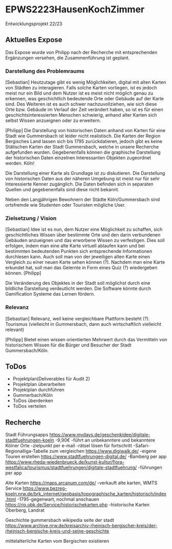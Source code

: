 # EPWS2223HausenKochZimmer
Entwicklungsprojekt 22/23

## Aktuelles Expose

Das Expose wurde von Philipp nach der Recherche mit entsprechenden Ergänzungen versehen, die Zusammenführung ist geplant.

### Darstellung des Problemraums

[Sebastian]
Heutzutage gibt es wenig Möglichkeiten, digital mit alten Karten von Städten zu interagieren. Falls solche Karten vorliegen, ist es jedoch meist nur ein Bild und dem Nutzer ist es meist nicht möglich genau zu erkennen, was geschichtlich bedeutende Orte oder Gebäude auf der Karte sind. Des Weiteren ist es auch schwer nachzuvollziehen, wie sich diese Orte bzw. Gebäude im Verlauf der Zeit verändert haben, so ist es für einen geschichtsinteressierten Menschen schwierig, anhand alter Karten sich selbst Wissen anzueignen oder zu erweitern.

[Philipp]
Die Darstellung von historischen Daten anhand von Karten für eine Stadt wie Gummersbach ist leider nicht realistisch. Die Karten der Region Bergisches Land lassen sich bis 1795 zurückdatieren, jedoch gibt es keine Stätischen Karten der Stadt Gummersbach, welche in unsere Recherche aufgefunden wurden. Gegebenenfalls können die graphische Darstellung der historischen Daten einzelnen Interessanten Objekten zugeordnet werden. Köln!

Die Darstellung einer Karte als Grundlage ist zu diskutieren.
Die Darstellung von historischen Daten aus der näheren Umgebung ist meist nur für sehr Interessierte Kenner zugänglich. Die Daten befinden sich in separaten Quellen und gegebenenfalls sind diese nicht bekannt. 

Neben den Langjährigen Bewohnern der Städte Köln/Gummersbach sind ortsfremde wie Studenten oder Touristen mögliche User.

### Zielsetzung / Vision

[Sebastian]
Idee ist es nun, dem Nutzer eine Möglichkeit zu schaffen, sich geschichtliches Wissen über bestimmte Orte und den darin verbundenen Gebäuden anzueignen und das erworbene Wissen zu verfestigen. Dies soll erfolgen, indem man eine alte Karte virtuell ablaufen kann und bei bestimmten bedeutenden Punkten sich entsprechende Informationen durchlesen kann. Auch soll man von der jeweiligen alten Karte einen Vergleich zu einer neuen Karte sehen können (?).
Nachdem man eine Karte erkundet hat, soll man das Gelernte in Form eines Quiz (?) wiedergeben können.
[Philipp]

Die Veränderung des Objektes in der Stadt soll möglichst durch eine bildliche Darstellung verdeutlicht werden.
Die Software könnte durch Gamification Systeme das Lernen fördern.

### Relevanz

[Sebastian]
Relevanz, weil keine vergleichbare Plattform besteht (?).
Tourismus (vielleicht in Gummersbach, dann auch wirtschaftlich vielleicht relevant)

[Philipp]
Bietet einen wissen orientierten Mehrwert durch das Vermitteln von historischem Wissen für die Bürger und Besucher der Stadt Gummersbach/Köln.




## ToDos
* Projektplan(Deliverables für Audit 2)
* Projektplan überarbeiten
* Projektplan durchführen
* Gummerbach/Köln
* ToDos überdenken
* ToDos verteilen



## Recherche

Stadt Führungsapps
https://www.mydays.de/geschenkidee/digitale-stadtfuehrungen-koeln
-9,90€
-führt an unbekanntere und bekanntere Kölner Orte
-zielpunkt per e-mail
-rätsel lösen für fortschritt
-Safari-Regionalliga-Tabelle zum vergleichen
https://www.digiwalk.de/
-eigene Touren erstellen
https://www.stadtfuehrungen-digital.de/
-Bamberg per app
https://www.rheda-wiedenbrueck.de/kunst-kultur/flora-westfalica/tourismus/stadtfuehrungen/digitale-stadtfuehrung/
-führungen per app

Alte Karten
https://maps.arcanum.com/de/
-verkauft alte karten, WMTS Service
https://www.bezreg-koeln.nrw.de/brk_internet/geobasis/topographische_karten/historisch/index.html
-1795-gegenwart, nochmal anschauen
https://rio.obk.de/Service/historischekarten.php
-historische Karten Oberberg, Landrat 

Geschichte
gummersbach wikipedia
seite der stadt
https://www.archive.nrw.de/kreisarchiv-rheinisch-bergischer-kreis/der-rheinisch-bergische-kreis-und-seine-geschichte

mittelalterliche Karten vom Bergischen existieren



